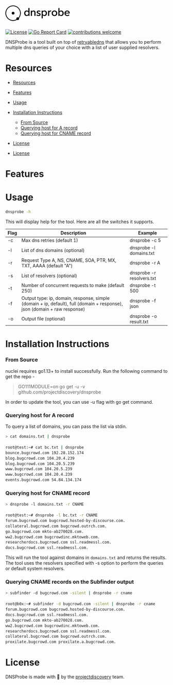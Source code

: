 <h1 align="left">
  <img src="static/dnsprobe-logo.png" alt="dnsprobe" width="200px"></a>
  <br>
</h1>

[![License](https://img.shields.io/badge/license-MIT-_red.svg)](https://opensource.org/licenses/MIT)
[![Go Report Card](https://goreportcard.com/badge/github.com/projectdiscovery/dnsprobe)](https://goreportcard.com/report/github.com/projectdiscovery/dnsprobe)
[![contributions welcome](https://img.shields.io/badge/contributions-welcome-brightgreen.svg?style=flat)](https://github.com/projectdiscovery/dnsprobe/issues)

DNSProbe is a tool built on top of [retryabledns](https://github.com/projectdiscovery/retryabledns) that allows you to perform multiple dns queries of your choice with a list of user supplied resolvers.

# Resources
- [Resources](#resources)
- [Features](#features)
- [Usage](#usage)
- [Installation Instructions](#installation-instructions)
    - [From Source](#from-source)
    - [Querying host for A record](#querying-host-for-a-record)
    - [Querying host for CNAME record](#querying-host-for-cname-record)
- [License](#license)

- [License](#license)

# Features


# Usage

```bash
dnsprobe -h
```
This will display help for the tool. Here are all the switches it supports.

| Flag           | Description                                                        | Example                                     |
|----------------|------------------------------------------------------------------------------------------------------------------|---------------------------|
| -c             | Max dns retries (default 1)                                                                                      | dnsprobe -c 5             |
| -l             | List of dns domains (optional)                                                                                              | dnsprobe -l domains.txt                     |
| -r             | Request Type A, NS, CNAME, SOA, PTR, MX, TXT, AAAA (default "A")                                                 | dnsprobe -r A                               |
| -s             | List of resolvers (optional)                                                                                                | dnsprobe -r resolvers.txt                   |
| -t             | Number of concurrent requests to make (default 250)                                                              | dnsprobe -t 500                             |
| -f             | Output type: ip, domain, response, simple (domain + ip, default), full (domain + response), json (domain + raw response)  | dnsprobe -f json           |
| -o             | Output file (optional)                                                                                                      | dnsprobe -o result.txt                                |

# Installation Instructions
### From Source

nuclei requires go1.13+ to install successfully. Run the following command to get the repo -

> GO111MODULE=on go get -u -v github.com/projectdiscovery/dnsprobe

In order to update the tool, you can use -u flag with go get command.

### Querying host for A record

To query a list of domains, you can pass the list via stdin.

```bash
> cat domains.txt | dnsprobe

root@test:~# cat bc.txt | dnsprobe
bounce.bugcrowd.com 192.28.152.174
blog.bugcrowd.com 104.20.4.239
blog.bugcrowd.com 104.20.5.239
www.bugcrowd.com 104.20.5.239
www.bugcrowd.com 104.20.4.239
events.bugcrowd.com 54.84.134.174
```

### Querying host for CNAME record

```bash
> dnsprobe -l domains.txt -r CNAME

root@test:~# dnsprobe -l bc.txt -r CNAME
forum.bugcrowd.com bugcrowd.hosted-by-discourse.com.
collateral.bugcrowd.com bugcrowd.outrch.com.
go.bugcrowd.com mkto-ab270028.com.
ww2.bugcrowd.com bugcrowdinc.mktoweb.com.
researcherdocs.bugcrowd.com ssl.readmessl.com.
docs.bugcrowd.com ssl.readmessl.com.
```

This will run the tool against domains in `domains.txt` and returns the results. The tool uses the resolvers specified with -s option to perform the queries or default system resolvers.

### Querying CNAME records on the Subfinder output

```bash 
> subfinder -d bugcrowd.com -silent | dnsprobe -r cname

root@b0x:~# subfinder -d bugcrowd.com -silent | dnsprobe -r cname
forum.bugcrowd.com bugcrowd.hosted-by-discourse.com.
docs.bugcrowd.com ssl.readmessl.com.
go.bugcrowd.com mkto-ab270028.com.
ww2.bugcrowd.com bugcrowdinc.mktoweb.com.
researcherdocs.bugcrowd.com ssl.readmessl.com.
collateral.bugcrowd.com bugcrowd.outrch.com.
proxilate.bugcrowd.com proxilate.a.bugcrowd.com.
```

# License

DNSProbe is made with 🖤 by the [projectdiscovery](https://projectdiscovery.io) team.
